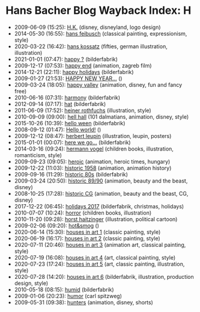 # Hans Bacher Blog Wayback Index: H

* 2009-06-09 (15:25): [H.K.](https://web.archive.org/web/https://one1more2time3.wordpress.com/2009/06/09/h-k/) (disney, disneyland, logo design)
* 2014-05-30 (16:55): [hans feibusch](https://web.archive.org/web/https://one1more2time3.wordpress.com/2014/05/30/hans-feibusch/) (classical painting, expressionism, style)
* 2020-03-22 (16:42): [hans kossatz](https://web.archive.org/web/https://one1more2time3.wordpress.com/2020/03/22/hans-kossatz/) (fifties, german illustration, illustration)
* 2021-01-01 (07:47): [happy ?](https://web.archive.org/web/https://one1more2time3.wordpress.com/2021/01/01/happy/) (bilderfabrik)
* 2009-12-17 (07:53): [happy end](https://web.archive.org/web/https://one1more2time3.wordpress.com/2009/12/17/happy-end/) (animation, zagreb film)
* 2014-12-21 (22:11): [happy holidays](https://web.archive.org/web/https://one1more2time3.wordpress.com/2014/12/21/happy-holidays/) (bilderfabrik)
* 2009-01-27 (21:53): [HAPPY NEW YEAR…](https://web.archive.org/web/https://one1more2time3.wordpress.com/2009/01/27/happy-new-year/) ()
* 2009-03-24 (18:05): [happy valley](https://web.archive.org/web/https://one1more2time3.wordpress.com/2009/03/24/happy-valley/) (animation, disney, fun and fancy free)
* 2010-06-16 (07:31): [harmony](https://web.archive.org/web/https://one1more2time3.wordpress.com/2010/06/16/harmony/) (bilderfabrik)
* 2012-09-14 (07:17): [hat](https://web.archive.org/web/https://one1more2time3.wordpress.com/2012/09/14/hat/) (bilderfabrik)
* 2011-06-09 (17:52): [heiner rothfuchs](https://web.archive.org/web/https://one1more2time3.wordpress.com/2011/06/09/heiner-rothfuchs/) (illustration, style)
* 2010-09-09 (09:00): [hell hall](https://web.archive.org/web/https://one1more2time3.wordpress.com/2010/09/09/hell-hall/) (101 dalmatians, animation, disney, style)
* 2015-10-26 (10:39): [hello ween](https://web.archive.org/web/https://one1more2time3.wordpress.com/2015/10/26/hello-ween/) (bilderfabrik)
* 2008-09-12 (01:47): [Hello world!](https://web.archive.org/web/https://one1more2time3.wordpress.com/2008/09/12/hello-world/) ()
* 2009-12-12 (08:47): [herbert leupin](https://web.archive.org/web/https://one1more2time3.wordpress.com/2009/12/12/herbert-leupin/) (illustration, leupin, posters)
* 2015-01-01 (00:07): [here we go…](https://web.archive.org/web/https://one1more2time3.wordpress.com/2015/01/01/here-we-go/) (bilderfabrik)
* 2014-03-16 (09:24): [hermann vogel](https://web.archive.org/web/https://one1more2time3.wordpress.com/2014/03/16/hermann-vogel/) (children books, illustration, romanticism, style)
* 2009-09-23 (09:05): [heroic](https://web.archive.org/web/https://one1more2time3.wordpress.com/2009/09/23/heroic/) (animation, heroic times, hungary)
* 2009-12-22 (11:03): [historic 1958](https://web.archive.org/web/https://one1more2time3.wordpress.com/2009/12/22/historic-1958/) (animation, animation history)
* 2009-09-16 (11:29): [historic 80s](https://web.archive.org/web/https://one1more2time3.wordpress.com/2009/09/16/historic-80s/) (bilderfabrik)
* 2009-03-24 (20:50): [historic 89/90](https://web.archive.org/web/https://one1more2time3.wordpress.com/2009/03/24/historic-8990/) (animation, beauty and the beast, disney)
* 2008-10-25 (17:28): [historic CG](https://web.archive.org/web/https://one1more2time3.wordpress.com/2008/10/25/historic-cg/) (animation, beauty and the beast, CG, disney)
* 2017-12-22 (06:45): [holidays 2017](https://web.archive.org/web/https://one1more2time3.wordpress.com/2017/12/22/holidays-2017/) (bilderfabrik, christmas, holidays)
* 2010-07-07 (10:24): [horror](https://web.archive.org/web/https://one1more2time3.wordpress.com/2010/07/07/horror/) (children books, illustration)
* 2010-11-20 (09:28): [horst haitzinger](https://web.archive.org/web/https://one1more2time3.wordpress.com/2010/11/20/horst-haitzinger/) (illustration, political cartoon)
* 2009-02-06 (09:20): [hot&smog](https://web.archive.org/web/https://one1more2time3.wordpress.com/2009/02/06/hotsmog/) ()
* 2020-06-14 (15:30): [houses in art 1](https://web.archive.org/web/https://one1more2time3.wordpress.com/2020/06/14/houses-in-art-1/) (classic painting, style)
* 2020-06-19 (16:17): [houses in art 2](https://web.archive.org/web/https://one1more2time3.wordpress.com/2020/06/19/houses-in-art-2/) (classic painting, style)
* 2020-07-11 (20:46): [houses in art 3](https://web.archive.org/web/https://one1more2time3.wordpress.com/2020/07/11/houses-in-art-3/) (animation art, classical painting, style)
* 2020-07-19 (16:08): [houses in art 4](https://web.archive.org/web/https://one1more2time3.wordpress.com/2020/07/19/houses-in-art-4/) (art, classical painting, style)
* 2020-07-23 (17:24): [houses in art 5](https://web.archive.org/web/https://one1more2time3.wordpress.com/2020/07/23/houses-in-art-5/) (art, classic painting, illustration, style)
* 2020-07-28 (14:20): [houses in art 6](https://web.archive.org/web/https://one1more2time3.wordpress.com/2020/07/28/houses-in-art-6/) (bilderfabrik, illustration, production design, style)
* 2010-05-18 (08:15): [humid](https://web.archive.org/web/https://one1more2time3.wordpress.com/2010/05/18/humid/) (bilderfabrik)
* 2009-01-06 (20:23): [humor](https://web.archive.org/web/https://one1more2time3.wordpress.com/2009/01/06/humor/) (carl spitzweg)
* 2009-05-31 (09:38): [hunters](https://web.archive.org/web/https://one1more2time3.wordpress.com/2009/05/31/hunters/) (animation, disney, shorts)